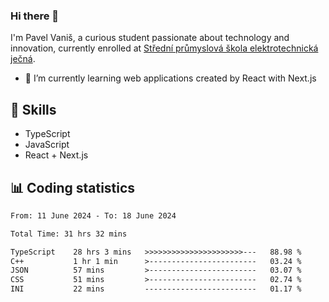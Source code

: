 ### Hi there 👋
I'm Pavel Vaniš, a curious student passionate about technology and innovation, currently enrolled at [Střední průmyslová škola elektrotechnická ječná](https://www.spsejecna.cz/).

- 🌱 I’m currently learning web applications created by React with Next.js

## 🧠 Skills
- TypeScript
- JavaScript
- React + Next.js


## 📊 Coding statistics
<!--START_SECTION:waka-->

```txt
From: 11 June 2024 - To: 18 June 2024

Total Time: 31 hrs 32 mins

TypeScript    28 hrs 3 mins   >>>>>>>>>>>>>>>>>>>>>>---   88.98 %
C++           1 hr 1 min      >------------------------   03.24 %
JSON          57 mins         >------------------------   03.07 %
CSS           51 mins         >------------------------   02.74 %
INI           22 mins         -------------------------   01.17 %
```

<!--END_SECTION:waka-->
